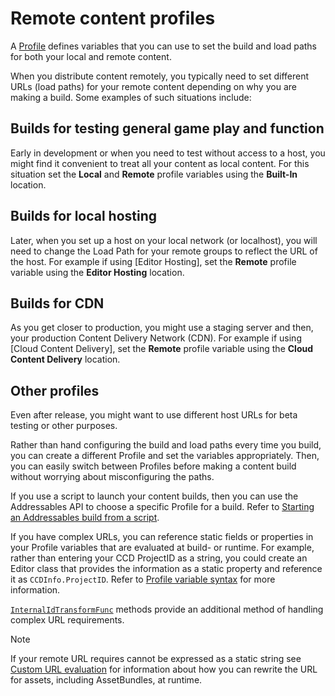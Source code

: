 # Remote content profiles

A [Profile](profiles-introduction.md) defines variables that you can use to set the build and load paths for both your local and remote content. 

When you distribute content remotely, you typically need to set different URLs (load paths) for your remote content depending on why you are making a build. Some examples of such situations include:

## Builds for testing general game play and function

Early in development or when you need to test without access to a host, you might find it convenient to treat all your content as local content. For this situation set the __Local__ and __Remote__ profile variables using the __Built-In__ location. 

## Builds for local hosting

Later, when you set up a host on your local network (or localhost), you will need to change the Load Path for your remote groups to reflect the URL of the host. For example if using [Editor Hosting], set the __Remote__ profile variable using the __Editor Hosting__ location.

## Builds for CDN

As you get closer to production, you might use a staging server and then, your production Content Delivery Network (CDN). For example if using [Cloud Content Delivery], set the __Remote__ profile variable using the __Cloud Content Delivery__ location.

## Other profiles

Even after release, you might want to use different host URLs for beta testing or other purposes.  

Rather than hand configuring the build and load paths every time you build, you can create a different Profile and set the variables appropriately. Then, you can easily switch between Profiles before making a content build without worrying about misconfiguring the paths.

If you use a script to launch your content builds, then you can use the Addressables API to choose a specific Profile for a build. Refer to [Starting an Addressables build from a script](build-scripting-start-build.md).

If you have complex URLs, you can reference static fields or properties in your Profile variables that are evaluated at build- or runtime. For example, rather than entering your CCD ProjectID as a string, you could create an Editor class that provides the information as a static property and reference it as `CCDInfo.ProjectID`. Refer to [Profile variable syntax](xref:addressables-profile-variables) for more information. 

[`InternalIdTransformFunc`](xref:addressables-api-transform-internal-id) methods provide an additional method of handling complex URL requirements.

> [!NOTE]
> If your remote URL requires cannot be expressed as a static string see [Custom URL evaluation](xref:addressables-api-transform-internal-id) for information about how you can rewrite the URL for assets, including AssetBundles, at runtime.